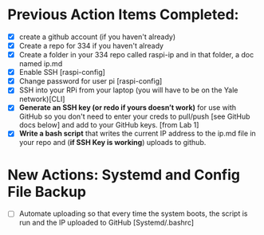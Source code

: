 # Previous Action Items Completed:
- [x]  create a github account (if you haven't already)
- [x]  Create a repo for 334 if you haven't already
- [x]  Create a folder in your 334 repo called raspi-ip and in that folder, a doc named ip.md
- [x]  Enable SSH [raspi-config]
- [x]  Change password for user pi [raspi-config]
- [x]  SSH into your RPi from your laptop (you will have to be on the Yale network)[CLI]
- [x]  **Generate an SSH key (or redo if yours doesn’t work)** for use with GitHub so you don't need to enter your creds to pull/push [see GitHub docs below] and add to your GitHub keys. [from Lab 1]
- [x]  **Write a bash script** that writes the current IP address to the ip.md file in your repo and (**if SSH Key is working**) uploads to github.

# New Actions: Systemd and Config File Backup
- [ ]  Automate uploading so that every time the system boots, the script is run and the IP uploaded to GitHub [Systemd/.bashrc]